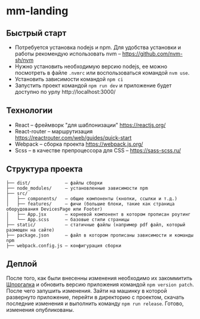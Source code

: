 # mm-landing

## Быстрый старт

* Потребуется установка nodejs и npm. Для удобства установки и работы рекомендую использовать nvm – https://github.com/nvm-sh/nvm
* Нужно установить необходимую версию nodejs, ее можно посмотреть в файле `.nvmrc` или воспользоваться командой `nvm use`.
* Установить зависимости командой `npm ci`
* Запустить проект командой `npm run dev` и приложение будет доступно по урлу http://localhost:3000/

## Технологии
* React – фреймворк "для шаблонизации" https://reactjs.org/
* React-router –  маршрутизация https://reactrouter.com/web/guides/quick-start
* Webpack – сборка проекта https://webpack.js.org/
* Scss – в качестве препроцессора для CSS – https://sass-scss.ru/

## Структура проекта
```
├── dist/             — файлы сборки
├── node_modules/     — установленные зависимости npm
├── src/
│   ├── components/   — общие компоненты (кнопки, ссылки и т.д.)
│   ├── features/     — фичи (большие блоки, такие как страница оборудования DevicesPage или Footer)
│   ├── App.jsx       — корневой компонент в котором прописан роутинг
│   └── App.scss      — базовые стили страницы
├── static/           — статичные файлы (например pdf файл, который размещен на сайте)
├── package.json      — файл в котором прописаны зависимости и команды npm
├── webpack.config.js — конфигурация сборки
```

## Деплой
После того, как были внесенны изменения необходимо их закоммитить [Шпоргалка](https://agladky.ru/blog/git-cheat-sheet/) и обновить версию приложения командой `npm version patch`. После чего запушить изменения. Зайти на машинку в которой развернуто приложение, перейти в директорию с проектом, скачать последние изменения и выполнить команду `npm run release`. Готово, изменения опубликованы.
